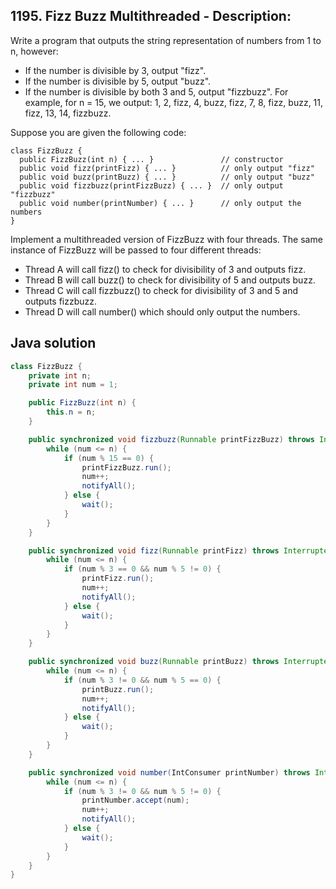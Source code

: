 ## 1195. Fizz Buzz Multithreaded - Description:

Write a program that outputs the string representation of numbers from 1 to n, however:

- If the number is divisible by 3, output "fizz".
- If the number is divisible by 5, output "buzz".
- If the number is divisible by both 3 and 5, output "fizzbuzz".
For example, for n = 15, we output: 1, 2, fizz, 4, buzz, fizz, 7, 8, fizz, buzz, 11, fizz, 13, 14, fizzbuzz.

Suppose you are given the following code:
```
class FizzBuzz {
  public FizzBuzz(int n) { ... }               // constructor
  public void fizz(printFizz) { ... }          // only output "fizz"
  public void buzz(printBuzz) { ... }          // only output "buzz"
  public void fizzbuzz(printFizzBuzz) { ... }  // only output "fizzbuzz"
  public void number(printNumber) { ... }      // only output the numbers
}
```
Implement a multithreaded version of FizzBuzz with four threads. The same instance of FizzBuzz will be passed to four different threads:

- Thread A will call fizz() to check for divisibility of 3 and outputs fizz.
- Thread B will call buzz() to check for divisibility of 5 and outputs buzz.
- Thread C will call fizzbuzz() to check for divisibility of 3 and 5 and outputs fizzbuzz.
- Thread D will call number() which should only output the numbers.

## Java solution

```java
class FizzBuzz {
    private int n;
    private int num = 1;

    public FizzBuzz(int n) {
        this.n = n;
    }

    public synchronized void fizzbuzz(Runnable printFizzBuzz) throws InterruptedException {
        while (num <= n) {
            if (num % 15 == 0) {
                printFizzBuzz.run();
                num++;
                notifyAll();
            } else {
                wait();
            }
        }
    }

    public synchronized void fizz(Runnable printFizz) throws InterruptedException {
        while (num <= n) {
            if (num % 3 == 0 && num % 5 != 0) {
                printFizz.run();
                num++;
                notifyAll();
            } else {
                wait();
            }
        }
    }

    public synchronized void buzz(Runnable printBuzz) throws InterruptedException {
        while (num <= n) {
            if (num % 3 != 0 && num % 5 == 0) {
                printBuzz.run();
                num++;
                notifyAll();
            } else {
                wait();
            }
        }
    }

    public synchronized void number(IntConsumer printNumber) throws InterruptedException {
        while (num <= n) {
            if (num % 3 != 0 && num % 5 != 0) {
                printNumber.accept(num);
                num++;
                notifyAll();
            } else {
                wait();
            }
        }
    }
}
```